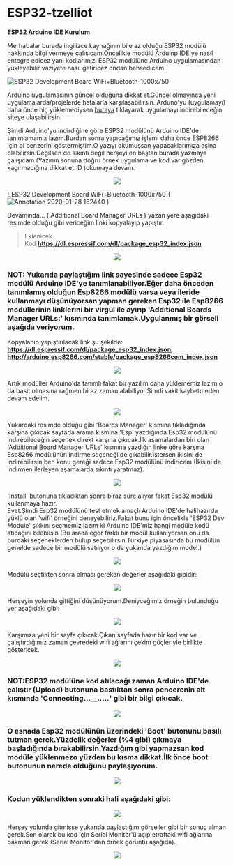 # ESP32-tzelliot

**ESP32 Arduino IDE Kurulum**


Merhabalar burada ingilizce kaynağının bile az olduğu ESP32 modülü hakkında bilgi vermeye çalışıcam.Öncelikle modülü Arduinp IDE'ye nasıl entegre edicez yani kodlarımızı ESP32 modülüne Arduino uygulamasından yükleyebilir vaziyete nasıl getiricez ondan bahsedicem.

![ESP32 Development Board WiFi+Bluetooth-1000x750](https://user-images.githubusercontent.com/36787074/54149000-55d60680-4446-11e9-95a9-e50eb726bd6d.jpg)

Arduino uygulamasının güncel olduğuna dikkat et.Güncel olmayınca yeni uygulamalarda/projelerde hatalarla karşılaşabilirsin.
Arduno'yu (uygulamayı) daha önce hiç yüklemediysen [buraya](https://www.arduino.cc/en/Main/Software) tıklayarak uygulamayı indirebileceğin siteye ulaşabilirsin.

Şimdi.Arduino'yu indirdiğine göre ESP32 modülünü Arduino IDE'de tanımlamamız lazım.Burdan sonra yapıcağımız işlemi daha önce ESP8266 için bi benzerini göstermiştim.O yazıyı okumuşsan yapacaklarımıza aşina olabilirsin.Değilsen de sıkıntı değil herşeyi en baştan burada yazmaya çalışıcam (Yazının sonuna doğru örnek uygulama ve kod var gözden kaçırmadığına dikkat et :D )okumaya devam.



<p align="center"><img src="https://github.com/Tzelal/ESP32-tzelliot/blob/master/ESP32%20Pics/Annotation%202020-01-28%20162244.png" ></p>

![ESP32 Development Board WiFi+Bluetooth-1000x750](![Annotation 2020-01-28 162440](https://user-images.githubusercontent.com/36787074/73377360-fe47c000-42cf-11ea-9558-5fc835eddd53.png)
)


Devamında... ( Additional Board Manager URLs ) yazan yere aşağıdaki resimde olduğu gibi vericeğim linki kopyalayıp yapıştır.

>Eklenicek Kod:**https://dl.espressif.com/dl/package_esp32_index.json**


<p align="center"><img src="https://github.com/Tzelal/ESP32-tzelliot/blob/master/ESP32%20Pics/Annotation%202020-01-28%20162440.png" ></p>

### NOT: Yukarıda paylaştığım link sayesinde sadece Esp32 modülü Arduino IDE'ye tanımlanabiliyor.Eğer daha önceden tanımlamış olduğun Esp8266 modülü varsa veya ileride kullanmayı düşünüyorsan yapman gereken Esp32 ile Esp8266 modüllerinin linklerini bir virgül ile ayırıp 'Additional Boards Manager URLs:' kısmında tanımlamak.Uygulanmış bir görseli aşağıda veriyorum.

Kopyalanıp yapıştırılacak link şu şekilde:
**https://dl.espressif.com/dl/package_esp32_index.json, http://arduino.esp8266.com/stable/package_esp8266com_index.json**



<p align="center"><img src="https://github.com/Tzelal/ESP32-tzelliot/blob/master/ESP32%20Pics/Annotation%202020-01-28%20162553.png" ></p>

Artık modüller Arduino'da tanımlı fakat bir yazılım daha yüklememiz lazım o da basit olmasına rağmen biraz zaman alabiliyor.Şimdi vakit kaybetmeden devam edelim.

<p align="center"><img src="https://github.com/Tzelal/ESP32-tzelliot/blob/master/ESP32%20Pics/Annotation%202020-01-28%20193918.png" ></p>


Yukardaki resimde olduğu gibi 'Boards Manager' kısmına tıkladığında karşına çıkıcak sayfada arama kısmına 'Esp' yazdığında Esp32 modülünü indirebileceğin seçenek direkt karşına çıkıcak.İlk aşamalardan biri olan 'Additional Board Manager URLs' kısmına yazdığın linke göre karşına Esp8266 modülünün indirme seçeneği de çıkabilir.İstersen ikisini de indirebilirsin,ben konu gereği sadece Esp32 modülünü indiricem (İkisini de indirmen ilerleyen aşamalarda sıkıntı yaratmaz).

<p align="center"><img src="https://github.com/Tzelal/ESP32-tzelliot/blob/master/ESP32%20Pics/Annotation%202020-01-28%20195851.png" ></p>

'İnstall' butonuna tıkladıktan sonra biraz süre alıyor fakat Esp32 modülü kullanmaya hazır.<br/>
Evet.Şimdi Esp32 modülünü test etmek amaçlı Arduino IDE'de halihazırda yüklü olan 'wifi' örneğini deneyebiliriz.Fakat bunu için öncelikle 'ESP32 Dev Module' şıkkını seçmemiz lazım ki Arduino IDE'miz hangi modüle kodü atıcağını bilebilsin (Bu arada eğer farklı bir modül kullanıyorsan onu da burdaki seçeneklerden bulup seçebilirsin.Türkiye piyasasında bu modülün genelde sadece bir modülü satılıyor o da yukarıda yazdığım model.)

<p align="center"><img src="https://github.com/Tzelal/ESP32-tzelliot/blob/master/ESP32%20Pics/Annotation%202020-01-28%20162946.png" ></p>

Modülü seçtikten sonra olması gereken değerler aşağıdaki gibidir:

<p align="center"><img src="https://github.com/Tzelal/ESP32-tzelliot/blob/master/ESP32%20Pics/Annotation%202020-01-28%20201638.png" ></p>

Herşeyin yolunda gittiğini düşünüyorum.Deniyceğimiz örneğin bulunduğu yer aşağıdaki gibi:

<p align="center"><img src="https://github.com/Tzelal/ESP32-tzelliot/blob/master/ESP32%20Pics/Annotation%202020-01-28%20164013.png" ></p>

Karşımıza yeni bir sayfa çıkıcak.Çıkan sayfada hazır bir kod var ve çalıştırdığımız zaman çevredeki wifi ağlarını çekim güçleriyle birlikte göstericek.

<p align="center"><img src="https://github.com/Tzelal/ESP32-tzelliot/blob/master/ESP32%20Pics/Annotation%202020-01-28%20164152.png" ></p>

### NOT:ESP32 modülüne kod atılacağı zaman Arduino IDE'de çalıştır (Upload) butonuna bastıktan sonra pencerenin alt kısmında 'Connecting..._____.....___' gibi bir bilgi çıkıcak.

<p align="center"><img src="https://github.com/Tzelal/ESP32-tzelliot/blob/master/ESP32%20Pics/Annotation%202020-01-28%20230749.png" ></p>

### O esnada Esp32 modülünün üzerindeki 'Boot' butonunu basılı tutman gerek.Yüzdelik değerler (%4 gibi) çıkmaya başladığında bırakabilirsin.Yazdığım gibi yapmazsan kod modüle yüklenmezo yüzden bu kısma dikkat.İlk önce boot butonunun nerede olduğunu paylaşıyorum.

<p align="center"><img src="https://github.com/Tzelal/ESP32-tzelliot/blob/master/ESP32%20Pics/esp32_LI.jpg" ></p>

### Kodun yüklendikten sonraki hali aşağıdaki gibi:

<p align="center"><img src="https://github.com/Tzelal/ESP32-tzelliot/blob/master/ESP32%20Pics/Annotation%202020-01-29%20175155.png" ></p>

Herşey yolunda gitmişse yukarıda paylaştığım görseller gibi bir sonuç alman gerek.Son olarak bu kod için Serial Monitor'ü açıp etraftaki wifi ağlarına bakman gerek (Serial Monitor'dan örnek görüntü aşağıda).

<p align="center"><img src="https://github.com/Tzelal/ESP32-tzelliot/blob/master/ESP32%20Pics/InkedAnnotation%202020-01-28%20164333_LI.jpg" ></p>







